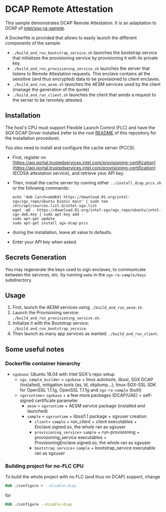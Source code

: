 # DCAP Remote Attestation

This sample demonstrates DCAP Remote Attestation.
It is an adaptation to DCAP of [intel/sgx-ra-sample](https://github.com/intel/sgx-ra-sample).

A Dockerfile is provided that allows to easily launch the different components of the sample:

- `./build_and_run_bootstrap_service.sh` launches the bootstrap service that initializes the provisioning service by provisioning it with its private key.
- `./build_and_run_provisioning_service.sh` launches the server that listens to Remote Attestation requests. This enclave contains all the sensitive (and thus encrypted) data to be provisioned to client enclaves.
- `./build_and_run_aesm.sh` launches the AESM services used by the client (manage the generation of the quote)
- `./build_and_run_client.sh` launches the client that sends a request to the server to be remotely attested.

## Installation

The host's CPU must support Flexible Launch Control (FLC) and have the SGX DCAP Driver installed (refer to the root [README](../README.md) of this repository for the installation procedure).

You also need to install and configure the cache server (PCCS).

- First, register on [https://api.portal.trustedservices.intel.com/provisioning-certification](https://api.portal.trustedservices.intel.com/provisioning-certification) (ECDSA attestation service), and retrieve your API key.
- Then, install the cache server by running either `../install_dcap_pccs.sh` or the following commands:

  ```shell
  echo 'deb [arch=amd64] https://download.01.org/intel-sgx/sgx_repo/ubuntu bionic main' | sudo tee /etc/apt/sources.list.d/intel-sgx.list
  wget -qO - https://download.01.org/intel-sgx/sgx_repo/ubuntu/intel-sgx-deb.key | sudo apt-key add -
  sudo apt-get update
  sudo apt-get install sgx-dcap-pccs
  ```

- during the installation, leave all value to defaults.
- Enter your API key when asked.

## Secrets Generation

You may regenerate the keys used to sign enclaves, to communicate between the services, etc. by running `make` in the `sgx-ra-sample/keys` subdirectory.

## Usage

1. First, launch the AESM services using `./build_and_run_aesm.sh`.
2. Launch the Provisioning service: `./build_and_run_provisioning_service.sh`.
3. Initialize it with the Bootstrap service: `./build_and_run_bootstrap_service`.
4. Then launch as many app services as wanted: `./build_and_run_client`.

## Some useful notes

### Dockerfile container hierarchy

- `sgxbase`: Ubuntu 18.04 with Intel SGX's repo setup
  - `sgx_sample_builder` = `sgxbase` + linux autotools, libssl, SGX DCAP (installed), mitigation tools (as, ld, objdump...), linux-SGX-SSL SDK for OpenSSL 1.1.1g, OpenSSL 1.1.1g and `sgx-ra-sample` (built)
  - `sgxruntime`= `sgxbase` + a few more packages (DCAP/UAE) + self-signed certificate parameter
    - `aesm` = `sgxruntime` + AESM service package (installed and launched)
    - `sample` = `sgxruntime` + libssl1.1 package + sgxuser creation
      - `client`= `sample` + run_client + client executables + Enclave.signed.so, the whole ran as sgxuser
      - `provisioning_service`= `sample` + run-provisioning + provisioning_service executables + ProvisioningEnclave.signed.so, the whole ran as sgxuser
      - `bootstrap_service`= `sample` + bootstrap_service executable ran as sgxuser

### Building project for no-FLC CPU

To build the whole project with no FLC (and thus no DCAP) support, change

```dockerfile
RUN ./configure # --disable-dcap
```

for

```dockerfile
RUN ./configure --disable-dcap
```